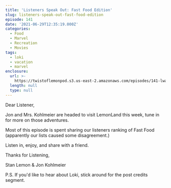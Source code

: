 ```yaml
---
title: 'Listeners Speak Out: Fast Food Edition'
slug: listeners-speak-out-fast-food-edition
episode: 141
date: '2021-06-29T12:35:19.000Z'
categories:
  - Food
  - Marvel
  - Recreation
  - Movies
tags:
  - loki
  - vacation
  - marvel
enclosure:
  url: >-
    https://twistoflemonpod.s3.us-east-2.amazonaws.com/episodes/141-lwatol-20210629.mp3
  length: null
  type: null
---
```


Dear Listener,

Jon and Mrs. Kohlmeier are headed to visit LemonLand this week, tune in for more on those adventures.

Most of this episode is spent sharing our listeners ranking of Fast Food (apparently our lists caused some disagreement.)

Listen in, enjoy, and share with a friend.

Thanks for Listening,

Stan Lemon & Jon Kohlmeier

P.S. If you'd like to hear about Loki, stick around for the post credits segment.
